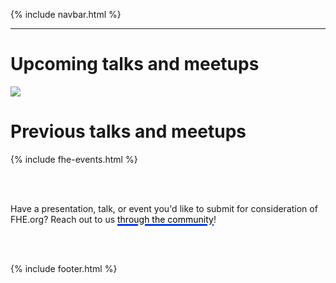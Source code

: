 {% include navbar.html %}
<hr />


# Upcoming talks and meetups

[<img src="https://user-images.githubusercontent.com/5758427/186871009-f630ecfc-0ca8-437f-9baa-517678e32876.jpg">](https://meetup.com/fhe-org/events/288073494)

# Previous talks and meetups

{% include fhe-events.html %}

<br><br>

Have a presentation, talk, or event you'd like to submit for consideration of FHE.org? Reach out to us <a href="./fhe-community" style="text-decoration:none; color:#000000"><u style="text-decoration-color:#0040FF; text-decoration-thickness: 3px;">through the community</u></a>!

<br><br>


{% include footer.html %}
